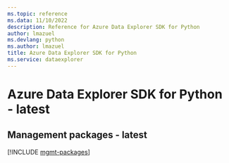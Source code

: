```yaml
---
ms.topic: reference
ms.data: 11/10/2022
description: Reference for Azure Data Explorer SDK for Python
author: lmazuel
ms.devlang: python
ms.author: lmazuel
title: Azure Data Explorer SDK for Python
ms.service: dataexplorer
---
```

# Azure Data Explorer SDK for Python - latest

## Management packages - latest
[!INCLUDE [mgmt-packages](data-explorer-mgmt-index.md)]